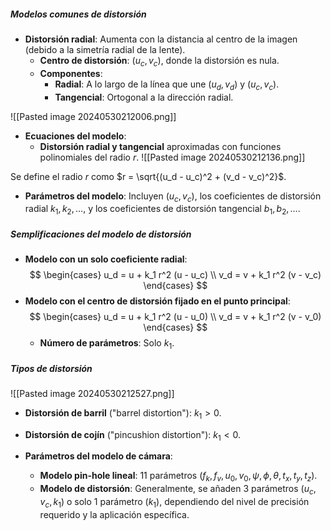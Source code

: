 ##### Modelos comunes de distorsión
  - **Distorsión radial**: Aumenta con la distancia al centro de la imagen (debido a la simetría radial de la lente).
    - **Centro de distorsión**: $(u_c, v_c)$, donde la distorsión es nula.
    - **Componentes**:
      - **Radial**: A lo largo de la línea que une $(u_d, v_d)$ y $(u_c, v_c)$.
      - **Tangencial**: Ortogonal a la dirección radial.

![[Pasted image 20240530212006.png]]

- **Ecuaciones del modelo**:
  - **Distorsión radial y tangencial** aproximadas con funciones polinomiales del radio $r$.
![[Pasted image 20240530212136.png]]

 Se define el radio $r$ como $r = \sqrt{(u_d - u_c)^2 + (v_d - v_c)^2}$.

- **Parámetros del modelo**: Incluyen $(u_c, v_c)$, los coeficientes de distorsión radial $k_1, k_2, \ldots$, y los coeficientes de distorsión tangencial $b_1, b_2, \ldots$.



##### Semplificaciones del modelo de distorsión
  - **Modelo con un solo coeficiente radial**:
    $$
    \begin{cases}
    u_d = u + k_1 r^2 (u - u_c) \\
    v_d = v + k_1 r^2 (v - v_c)
    \end{cases}
    $$
  - **Modelo con el centro de distorsión fijado en el punto principal**:
    $$
    \begin{cases}
    u_d = u + k_1 r^2 (u - u_0) \\
    v_d = v + k_1 r^2 (v - v_0)
    \end{cases}
    $$
    - **Número de parámetros**: Solo $k_1$.

##### Tipos de distorsión
![[Pasted image 20240530212527.png]]
  - **Distorsión de barril** ("barrel distortion"): $k_1 > 0$.
  - **Distorsión de cojín** ("pincushion distortion"): $k_1 < 0$.
  
- **Parámetros del modelo de cámara**:
  - **Modelo pin-hole lineal**: 11 parámetros ($f_k, f_v, u_0, v_0, \psi, \phi, \theta, t_x, t_y, t_z$).
  - **Modelo de distorsión**: Generalmente, se añaden 3 parámetros ($u_c, v_c, k_1$) o solo 1 parámetro ($k_1$), dependiendo del nivel de precisión requerido y la aplicación específica.